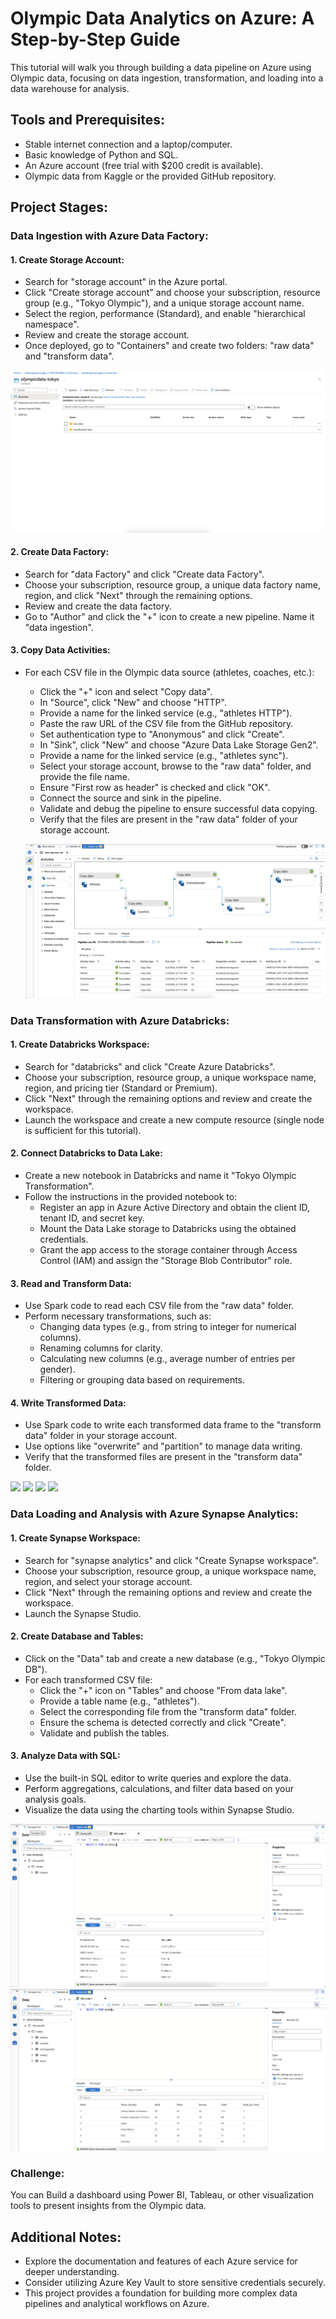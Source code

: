 # Olympic Data Analytics on Azure: A Step-by-Step Guide

This tutorial will walk you through building a data pipeline on Azure using Olympic data, focusing on data ingestion, transformation, and loading into a data warehouse for analysis.

## Tools and Prerequisites:

- Stable internet connection and a laptop/computer.
- Basic knowledge of Python and SQL.
- An Azure account (free trial with $200 credit is available).
- Olympic data from Kaggle or the provided GitHub repository.

## Project Stages:

### Data Ingestion with Azure Data Factory:

#### 1. Create Storage Account:
- Search for "storage account" in the Azure portal.
- Click "Create storage account" and choose your subscription, resource group (e.g., "Tokyo Olympic"), and a unique storage account name.
- Select the region, performance (Standard), and enable "hierarchical namespace".
- Review and create the storage account.
- Once deployed, go to "Containers" and create two folders: "raw data" and "transform data".

![](ss/storage.png)

#### 2. Create Data Factory:
- Search for "data Factory" and click "Create data Factory".
- Choose your subscription, resource group, a unique data factory name, region, and click "Next" through the remaining options.
- Review and create the data factory.
- Go to "Author" and click the "+" icon to create a new pipeline. Name it "data ingestion".

#### 3. Copy Data Activities:
- For each CSV file in the Olympic data source (athletes, coaches, etc.):
  - Click the "+" icon and select "Copy data".
  - In "Source", click "New" and choose "HTTP".
  - Provide a name for the linked service (e.g., "athletes HTTP").
  - Paste the raw URL of the CSV file from the GitHub repository.
  - Set authentication type to "Anonymous" and click "Create".
  - In "Sink", click "New" and choose "Azure Data Lake Storage Gen2".
  - Provide a name for the linked service (e.g., "athletes sync").
  - Select your storage account, browse to the "raw data" folder, and provide the file name.
  - Ensure "First row as header" is checked and click "OK".
  - Connect the source and sink in the pipeline.
  - Validate and debug the pipeline to ensure successful data copying.
  - Verify that the files are present in the "raw data" folder of your storage account.
 
  ![](ss/datafactory.png)

### Data Transformation with Azure Databricks:

#### 1. Create Databricks Workspace:
- Search for "databricks" and click "Create Azure Databricks".
- Choose your subscription, resource group, a unique workspace name, region, and pricing tier (Standard or Premium).
- Click "Next" through the remaining options and review and create the workspace.
- Launch the workspace and create a new compute resource (single node is sufficient for this tutorial).

#### 2. Connect Databricks to Data Lake:
- Create a new notebook in Databricks and name it "Tokyo Olympic Transformation".
- Follow the instructions in the provided notebook to:
  - Register an app in Azure Active Directory and obtain the client ID, tenant ID, and secret key.
  - Mount the Data Lake storage to Databricks using the obtained credentials.
  - Grant the app access to the storage container through Access Control (IAM) and assign the "Storage Blob Contributor" role.

#### 3. Read and Transform Data:
- Use Spark code to read each CSV file from the "raw data" folder.
- Perform necessary transformations, such as:
  - Changing data types (e.g., from string to integer for numerical columns).
  - Renaming columns for clarity.
  - Calculating new columns (e.g., average number of entries per gender).
  - Filtering or grouping data based on requirements.

#### 4. Write Transformed Data:
- Use Spark code to write each transformed data frame to the "transform data" folder in your storage account.
- Use options like "overwrite" and "partition" to manage data writing.
- Verify that the transformed files are present in the "transform data" folder.

![](ss/db1/png)
![](ss/db2/png)
![](ss/db3/png)
![](ss/regapp/png)

### Data Loading and Analysis with Azure Synapse Analytics:

#### 1. Create Synapse Workspace:
- Search for "synapse analytics" and click "Create Synapse workspace".
- Choose your subscription, resource group, a unique workspace name, region, and select your storage account.
- Click "Next" through the remaining options and review and create the workspace.
- Launch the Synapse Studio.

#### 2. Create Database and Tables:
- Click on the "Data" tab and create a new database (e.g., "Tokyo Olympic DB").
- For each transformed CSV file:
  - Click the "+" icon on "Tables" and choose "From data lake".
  - Provide a table name (e.g., "athletes").
  - Select the corresponding file from the "transform data" folder.
  - Ensure the schema is detected correctly and click "Create".
  - Validate and publish the tables.

#### 3. Analyze Data with SQL:
- Use the built-in SQL editor to write queries and explore the data.
- Perform aggregations, calculations, and filter data based on your analysis goals.
- Visualize the data using the charting tools within Synapse Studio.

![](ss/synp1.png)
![](ss/synp2.png)

### Challenge:

You can Build a dashboard using Power BI, Tableau, or other visualization tools to present insights from the Olympic data.

## Additional Notes:

- Explore the documentation and features of each Azure service for deeper understanding.
- Consider utilizing Azure Key Vault to store sensitive credentials securely.
- This project provides a foundation for building more complex data pipelines and analytical workflows on Azure.
